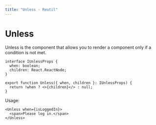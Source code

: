 ```yaml
---
title: "Unless - Reutil"
---
```


# Unless

Unless is the component that allows you to render a component only if a condition is not met.

```tsx
interface IUnlessProps {
  when: boolean;
  children: React.ReactNode;
}

export function Unless({ when, children }: IUnlessProps) {
  return !when ? <>{children}</> : null;
}
```

Usage:

```tsx
<Unless when={isLoggedIn}>
  <span>Please log in.</span>
</Unless>
```
